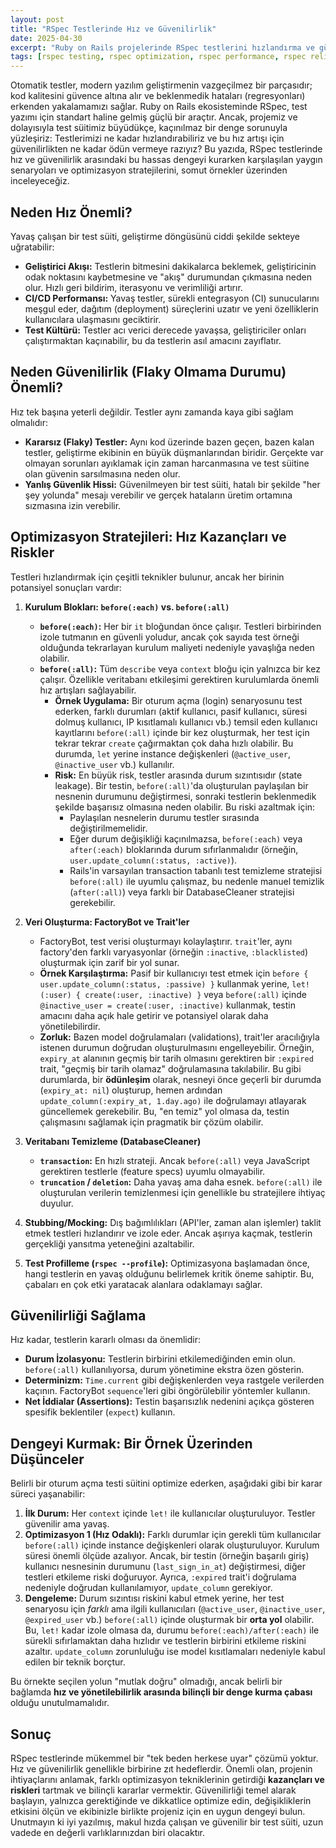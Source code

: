 ```yaml
---
layout: post
title: "RSpec Testlerinde Hız ve Güvenilirlik"
date: 2025-04-30
excerpt: "Ruby on Rails projelerinde RSpec testlerini hızlandırma ve güvenilir tutma arasındaki hassas dengeyi keşfedin. Hız optimizasyon stratejileri (before :all, FactoryBot), potansiyel riskler (flaky testler, durum sızıntısı) ve pratik deneyimlerle RSpec test süitinizi nasıl iyileştirebileceğinizi öğrenin."
tags: [rspec testing, rspec optimization, rspec performance, rspec reliability, rails test-speed, flaky-tests, before_all, factorybot, databasecleaner, continuous-integration, ci-cd, software-development]
---
```


Otomatik testler, modern yazılım geliştirmenin vazgeçilmez bir parçasıdır; kod kalitesini güvence altına alır ve beklenmedik hataları (regresyonları) erkenden yakalamamızı sağlar. Ruby on Rails ekosisteminde RSpec, test yazımı için standart haline gelmiş güçlü bir araçtır. Ancak, projemiz ve dolayısıyla test süitimiz büyüdükçe, kaçınılmaz bir denge sorunuyla yüzleşiriz: Testlerimizi ne kadar hızlandırabiliriz ve bu hız artışı için güvenilirlikten ne kadar ödün vermeye razıyız? Bu yazıda, RSpec testlerinde hız ve güvenilirlik arasındaki bu hassas dengeyi kurarken karşılaşılan yaygın senaryoları ve optimizasyon stratejilerini, somut örnekler üzerinden inceleyeceğiz.

## Neden Hız Önemli?

Yavaş çalışan bir test süiti, geliştirme döngüsünü ciddi şekilde sekteye uğratabilir:

*   **Geliştirici Akışı:** Testlerin bitmesini dakikalarca beklemek, geliştiricinin odak noktasını kaybetmesine ve "akış" durumundan çıkmasına neden olur. Hızlı geri bildirim, iterasyonu ve verimliliği artırır.
*   **CI/CD Performansı:** Yavaş testler, sürekli entegrasyon (CI) sunucularını meşgul eder, dağıtım (deployment) süreçlerini uzatır ve yeni özelliklerin kullanıcılara ulaşmasını geciktirir.
*   **Test Kültürü:** Testler acı verici derecede yavaşsa, geliştiriciler onları çalıştırmaktan kaçınabilir, bu da testlerin asıl amacını zayıflatır.

## Neden Güvenilirlik (Flaky Olmama Durumu) Önemli?

Hız tek başına yeterli değildir. Testler aynı zamanda kaya gibi sağlam olmalıdır:

*   **Kararsız (Flaky) Testler:** Aynı kod üzerinde bazen geçen, bazen kalan testler, geliştirme ekibinin en büyük düşmanlarından biridir. Gerçekte var olmayan sorunları ayıklamak için zaman harcanmasına ve test süitine olan güvenin sarsılmasına neden olur.
*   **Yanlış Güvenlik Hissi:** Güvenilmeyen bir test süiti, hatalı bir şekilde "her şey yolunda" mesajı verebilir ve gerçek hataların üretim ortamına sızmasına izin verebilir.

## Optimizasyon Stratejileri: Hız Kazançları ve Riskler

Testleri hızlandırmak için çeşitli teknikler bulunur, ancak her birinin potansiyel sonuçları vardır:

1.  **Kurulum Blokları: `before(:each)` vs. `before(:all)`**
    *   **`before(:each)`:** Her bir `it` bloğundan önce çalışır. Testleri birbirinden izole tutmanın en güvenli yoludur, ancak çok sayıda test örneği olduğunda tekrarlayan kurulum maliyeti nedeniyle yavaşlığa neden olabilir.
    *   **`before(:all)`:** Tüm `describe` veya `context` bloğu için yalnızca bir kez çalışır. Özellikle veritabanı etkileşimi gerektiren kurulumlarda önemli hız artışları sağlayabilir.
        *   **Örnek Uygulama:** Bir oturum açma (login) senaryosunu test ederken, farklı durumları (aktif kullanıcı, pasif kullanıcı, süresi dolmuş kullanıcı, IP kısıtlamalı kullanıcı vb.) temsil eden kullanıcı kayıtlarını `before(:all)` içinde bir kez oluşturmak, her test için tekrar tekrar `create` çağırmaktan çok daha hızlı olabilir. Bu durumda, `let` yerine instance değişkenleri (`@active_user`, `@inactive_user` vb.) kullanılır.
        *   **Risk:** En büyük risk, testler arasında durum sızıntısıdır (state leakage). Bir testin, `before(:all)`'da oluşturulan paylaşılan bir nesnenin durumunu değiştirmesi, sonraki testlerin beklenmedik şekilde başarısız olmasına neden olabilir. Bu riski azaltmak için:
            *   Paylaşılan nesnelerin durumu testler sırasında değiştirilmemelidir.
            *   Eğer durum değişikliği kaçınılmazsa, `before(:each)` veya `after(:each)` bloklarında durum sıfırlanmalıdır (örneğin, `user.update_column(:status, :active)`).
            *   Rails'in varsayılan transaction tabanlı test temizleme stratejisi `before(:all)` ile uyumlu çalışmaz, bu nedenle manuel temizlik (`after(:all)`) veya farklı bir DatabaseCleaner stratejisi gerekebilir.

2.  **Veri Oluşturma: FactoryBot ve Trait'ler**
    *   FactoryBot, test verisi oluşturmayı kolaylaştırır. `trait`'ler, aynı factory'den farklı varyasyonlar (örneğin `:inactive`, `:blacklisted`) oluşturmak için zarif bir yol sunar.
    *   **Örnek Karşılaştırma:** Pasif bir kullanıcıyı test etmek için `before { user.update_column(:status, :passive) }` kullanmak yerine, `let!(:user) { create(:user, :inactive) }` veya `before(:all)` içinde `@inactive_user = create(:user, :inactive)` kullanmak, testin amacını daha açık hale getirir ve potansiyel olarak daha yönetilebilirdir.
    *   **Zorluk:** Bazen model doğrulamaları (validations), trait'ler aracılığıyla istenen durumun doğrudan oluşturulmasını engelleyebilir. Örneğin, `expiry_at` alanının geçmiş bir tarih olmasını gerektiren bir `:expired` trait, "geçmiş bir tarih olamaz" doğrulamasına takılabilir. Bu gibi durumlarda, bir **ödünleşim** olarak, nesneyi önce geçerli bir durumda (`expiry_at: nil`) oluşturup, hemen ardından `update_column(:expiry_at, 1.day.ago)` ile doğrulamayı atlayarak güncellemek gerekebilir. Bu, "en temiz" yol olmasa da, testin çalışmasını sağlamak için pragmatik bir çözüm olabilir.

3.  **Veritabanı Temizleme (DatabaseCleaner)**
    *   **`transaction`:** En hızlı strateji. Ancak `before(:all)` veya JavaScript gerektiren testlerle (feature specs) uyumlu olmayabilir.
    *   **`truncation` / `deletion`:** Daha yavaş ama daha esnek. `before(:all)` ile oluşturulan verilerin temizlenmesi için genellikle bu stratejilere ihtiyaç duyulur.

4.  **Stubbing/Mocking:** Dış bağımlılıkları (API'ler, zaman alan işlemler) taklit etmek testleri hızlandırır ve izole eder. Ancak aşırıya kaçmak, testlerin gerçekliği yansıtma yeteneğini azaltabilir.

5.  **Test Profilleme (`rspec --profile`):** Optimizasyona başlamadan önce, hangi testlerin en yavaş olduğunu belirlemek kritik öneme sahiptir. Bu, çabaları en çok etki yaratacak alanlara odaklamayı sağlar.

## Güvenilirliği Sağlama

Hız kadar, testlerin kararlı olması da önemlidir:

*   **Durum İzolasyonu:** Testlerin birbirini etkilemediğinden emin olun. `before(:all)` kullanılıyorsa, durum yönetimine ekstra özen gösterin.
*   **Determinizm:** `Time.current` gibi değişkenlerden veya rastgele verilerden kaçının. FactoryBot `sequence`'leri gibi öngörülebilir yöntemler kullanın.
*   **Net İddialar (Assertions):** Testin başarısızlık nedenini açıkça gösteren spesifik beklentiler (`expect`) kullanın.

## Dengeyi Kurmak: Bir Örnek Üzerinden Düşünceler

Belirli bir oturum açma testi süitini optimize ederken, aşağıdaki gibi bir karar süreci yaşanabilir:

1.  **İlk Durum:** Her `context` içinde `let!` ile kullanıcılar oluşturuluyor. Testler güvenilir ama yavaş.
2.  **Optimizasyon 1 (Hız Odaklı):** Farklı durumlar için gerekli tüm kullanıcılar `before(:all)` içinde instance değişkenleri olarak oluşturuluyor. Kurulum süresi önemli ölçüde azalıyor. Ancak, bir testin (örneğin başarılı giriş) kullanıcı nesnesinin durumunu (`last_sign_in_at`) değiştirmesi, diğer testleri etkileme riski doğuruyor. Ayrıca, `:expired` trait'i doğrulama nedeniyle doğrudan kullanılamıyor, `update_column` gerekiyor.
3.  **Dengeleme:** Durum sızıntısı riskini kabul etmek yerine, her test senaryosu için *farklı* ama ilgili kullanıcıları (`@active_user`, `@inactive_user`, `@expired_user` vb.) `before(:all)` içinde oluşturmak bir **orta yol** olabilir. Bu, `let!` kadar izole olmasa da, durumu `before(:each)/after(:each)` ile sürekli sıfırlamaktan daha hızlıdır ve testlerin birbirini etkileme riskini azaltır. `update_column` zorunluluğu ise model kısıtlamaları nedeniyle kabul edilen bir teknik borçtur.

Bu örnekte seçilen yolun "mutlak doğru" olmadığı, ancak belirli bir bağlamda **hız ve yönetilebilirlik arasında bilinçli bir denge kurma çabası** olduğu unutulmamalıdır.

## Sonuç

RSpec testlerinde mükemmel bir "tek beden herkese uyar" çözümü yoktur. Hız ve güvenilirlik genellikle birbirine zıt hedeflerdir. Önemli olan, projenin ihtiyaçlarını anlamak, farklı optimizasyon tekniklerinin getirdiği **kazançları ve riskleri** tartmak ve bilinçli kararlar vermektir. Güvenilirliği temel alarak başlayın, yalnızca gerektiğinde ve dikkatlice optimize edin, değişikliklerin etkisini ölçün ve ekibinizle birlikte projeniz için en uygun dengeyi bulun. Unutmayın ki iyi yazılmış, makul hızda çalışan ve güvenilir bir test süiti, uzun vadede en değerli varlıklarınızdan biri olacaktır.
